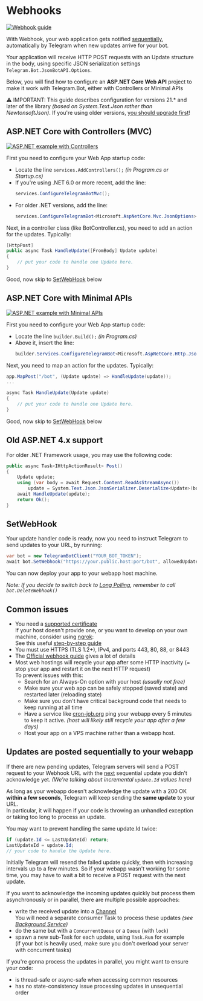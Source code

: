 ﻿# Webhooks

[![Webhook guide](https://img.shields.io/badge/Bot_API-Webhook%20guide-blue.svg?style=flat-square)](https://core.telegram.org/bots/webhooks)

With Webhook, your web application gets notified [sequentially](#updates-are-posted-sequentially-to-your-webapp), automatically by Telegram when new updates arrive for your bot.

Your application will receive HTTP POST requests with an Update structure in the body, using specific JSON serialization settings `Telegram.Bot.JsonBotAPI.Options`.

Below, you will find how to configure an **ASP.NET Core Web API** project to make it work with Telegram.Bot, either with Controllers or Minimal APIs

⚠️ IMPORTANT: This guide describes configuration for versions 21.* and later of the library _(based on System.Text.Json rather than NewtonsoftJson)_. If you're using older versions, [you should upgrade first](../../migrate/Version-21.x.md)!

## ASP.NET Core with Controllers (MVC)
[![ASP.NET example with Controllers](https://img.shields.io/badge/Examples-Webhook.Controllers-green?style=flat-square)](https://github.com/TelegramBots/Telegram.Bot.Examples/tree/master/Webhook.Controllers)

First you need to configure your Web App startup code:
- Locate the line `services.AddControllers();` _(in Program.cs or Startup.cs)_
- If you're using .NET 6.0 or more recent, add the line:
    ```csharp
    services.ConfigureTelegramBotMvc();
    ```
- For older .NET versions, add the line:
    ```csharp
    services.ConfigureTelegramBot<Microsoft.AspNetCore.Mvc.JsonOptions>(opt => opt.JsonSerializerOptions);
    ```

Next, in a controller class (like BotController.cs), you need to add an action for the updates. Typically:
```csharp
[HttpPost]
public async Task HandleUpdate([FromBody] Update update)
{
    // put your code to handle one Update here.
}
```

Good, now skip to [SetWebHook](#setwebhook) below

## ASP.NET Core with Minimal APIs
[![ASP.NET example with Minimal APIs](https://img.shields.io/badge/Examples-Webhook.MinimalAPIs-green?style=flat-square)](https://github.com/TelegramBots/Telegram.Bot.Examples/tree/master/Webhook.MinimalAPIs)

First you need to configure your Web App startup code:
- Locate the line `builder.Build();` _(in Program.cs)_
- Above it, insert the line:
    ```csharp
    builder.Services.ConfigureTelegramBot<Microsoft.AspNetCore.Http.Json.JsonOptions>(opt => opt.SerializerOptions);
    ```

Next, you need to map an action for the updates. Typically:
```csharp
app.MapPost("/bot", (Update update) => HandleUpdate(update));
...

async Task HandleUpdate(Update update)
{
    // put your code to handle one Update here.
}
```

Good, now skip to [SetWebHook](#setwebhook) below

## Old ASP.NET 4.x support

For older .NET Framework usage, you may use the following code:
```csharp
public async Task<IHttpActionResult> Post()
{
    Update update;
    using (var body = await Request.Content.ReadAsStreamAsync())
        update = System.Text.Json.JsonSerializer.Deserialize<Update>(body, JsonBotAPI.Options);
    await HandleUpdate(update);
    return Ok();
}
```

## SetWebHook
Your update handler code is ready, now you need to instruct Telegram to send updates to your URL, by running:
```csharp
var bot = new TelegramBotClient("YOUR_BOT_TOKEN");
await bot.SetWebhook("https://your.public.host:port/bot", allowedUpdates: []);
```

You can now deploy your app to your webapp host machine.

_Note: If you decide to switch back to [Long Polling](polling.md), remember to call `bot.DeleteWebhook()`_

## Common issues

- You need a [supported certificate](https://core.telegram.org/bots/faq#i-39m-having-problems-with-webhooks)  
  If your host doesn't provide one, or you want to develop on your own machine, consider using [ngrok](https://ngrok.com/):  
See this useful [step-by-step guide](https://medium.com/@oktaykopcak/81c8c4a9a853)
- You must use HTTPS (TLS 1.2+), IPv4, and ports 443, 80, 88, or 8443
- The [Official webhook guide](https://core.telegram.org/bots/webhooks) gives a lot of details
- Most web hostings will recycle your app after some HTTP inactivity (= stop your app and restart it on the next HTTP request)  
  To prevent issues with this:
  - Search for an Always-On option with your host _(usually not free)_
  - Make sure your web app can be safely stopped (saved state) and restarted later (reloading state)
  - Make sure you don't have critical background code that needs to keep running at all time
  - Have a service like [cron-job.org](https://cron-job.org/) ping your webapp every 5 minutes to keep it active.
    _(host will likely still recycle your app after a few days)_
  - Host your app on a VPS machine rather than a webapp host.

## Updates are posted sequentially to your webapp

If there are new pending updates, Telegram servers will send a POST request to your Webhook URL with the <u>next</u> sequential update you didn't acknowledge yet.
_(We're talking about incremental `update.Id` values here)_

As long as your webapp doesn't acknowledge the update with a 200 OK **within a few seconds**, Telegram will keep sending the **same update** to your URL.  
In particular, it will happen if your code is throwing an unhandled exception or taking too long to process an update.

You may want to prevent handling the same update.Id twice:
  ```csharp
  if (update.Id <= LastUpdateId) return;
  LastUpdateId = update.Id;
  // your code to handle the Update here.
  ```

Initially Telegram will resend the failed update quickly, then with increasing intervals up to a few minutes. So if your webapp wasn't working for some time, you may have to wait a bit to receive a POST request with the next update.

If you want to acknowledge the incoming updates quickly but process them asynchronously or in parallel, there are multiple possible approaches:
- write the received update into a [Channel](https://learn.microsoft.com/en-us/dotnet/core/extensions/channels)  
  You will need a separate consumer Task to process these updates _(see [Background Service](https://learn.microsoft.com/en-us/aspnet/core/fundamentals/host/hosted-services))_
- do the same but with a `ConcurrentQueue` or a `Queue` (with `lock`)  
- spawn a new sub-Task for each update, using `Task.Run` for example  
  (if your bot is heavily used, make sure you don't overload your server with concurrent tasks)

If you're gonna process the updates in parallel, you might want to ensure your code:
- is thread-safe or async-safe when accessing common resources
- has no state-consistency issue processing updates in unsequential order
